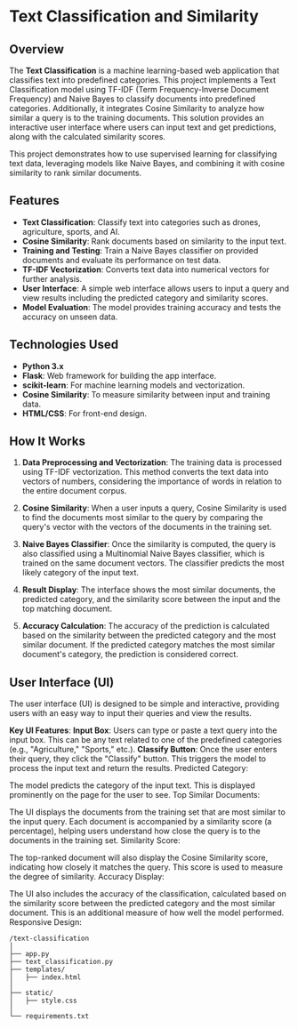 # Text Classification and Similarity 

## Overview
The **Text Classification** is a machine learning-based web application that classifies text into predefined categories.  This project implements a Text Classification model using TF-IDF (Term Frequency-Inverse Document Frequency) and Naive Bayes to classify documents into predefined categories. Additionally, it integrates Cosine Similarity to analyze how similar a query is to the training documents. This solution provides an interactive user interface where users can input text and get predictions, along with the calculated similarity scores.

This project demonstrates how to use supervised learning for classifying text data, leveraging models like Naive Bayes, and combining it with cosine similarity to rank similar documents.

## Features
- **Text Classification**: Classify text into categories such as drones, agriculture, sports, and AI.
- **Cosine Similarity**: Rank documents based on similarity to the input text.
- **Training and Testing**: Train a Naive Bayes classifier on provided documents and evaluate its performance on test data.
- **TF-IDF Vectorization**: Converts text data into numerical vectors for further analysis.
- **User Interface**: A simple web interface allows users to input a query and view results including the predicted category and similarity scores.
- **Model Evaluation**: The model provides training accuracy and tests the accuracy on unseen data.

## Technologies Used
- **Python 3.x**
- **Flask**: Web framework for building the app interface.
- **scikit-learn**: For machine learning models and vectorization.
- **Cosine Similarity**: To measure similarity between input and training data.
- **HTML/CSS**: For front-end design.

## How It Works
1. **Data Preprocessing and Vectorization**:
The training data is processed using TF-IDF vectorization. This method converts the text data into vectors of numbers, considering the importance of words in relation to the entire document corpus.

2. **Cosine Similarity**:
When a user inputs a query, Cosine Similarity is used to find the documents most similar to the query by comparing the query's vector with the vectors of the documents in the training set.

3. **Naive Bayes Classifier**:
Once the similarity is computed, the query is also classified using a Multinomial Naive Bayes classifier, which is trained on the same document vectors. The classifier predicts the most likely category of the input text.

4. **Result Display**:
The interface shows the most similar documents, the predicted category, and the similarity score between the input and the top matching document.

5. **Accuracy Calculation**:
The accuracy of the prediction is calculated based on the similarity between the predicted category and the most similar document. If the predicted category matches the most similar document's category, the prediction is considered correct.

## User Interface (UI)
The user interface (UI) is designed to be simple and interactive, providing users with an easy way to input their queries and view the results.

**Key UI Features**:
**Input Box**:
Users can type or paste a text query into the input box. This can be any text related to one of the predefined categories (e.g., "Agriculture," "Sports," etc.).
**Classify Button**:
Once the user enters their query, they click the "Classify" button. This triggers the model to process the input text and return the results.
Predicted Category:

The model predicts the category of the input text. This is displayed prominently on the page for the user to see.
Top Similar Documents:

The UI displays the documents from the training set that are most similar to the input query. Each document is accompanied by a similarity score (a percentage), helping users understand how close the query is to the documents in the training set.
Similarity Score:

The top-ranked document will also display the Cosine Similarity score, indicating how closely it matches the query. This score is used to measure the degree of similarity.
Accuracy Display:

The UI also includes the accuracy of the classification, calculated based on the similarity score between the predicted category and the most similar document. This is an additional measure of how well the model performed.
Responsive Design:

```
/text-classification
│
├── app.py                
├── text_classification.py 
├── templates/             
│   ├── index.html        
│
├── static/              
│   ├── style.css         
│
└── requirements.txt     


```